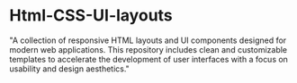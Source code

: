 # Html-CSS-UI-layouts
"A collection of responsive HTML layouts and UI components designed for modern web applications. This repository includes clean and customizable templates to accelerate the development of user interfaces with a focus on usability and design aesthetics."
